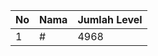 | No | Nama            | Jumlah Level |
|----|-----------------|--------------|
| 1  | #    |    4968        |

